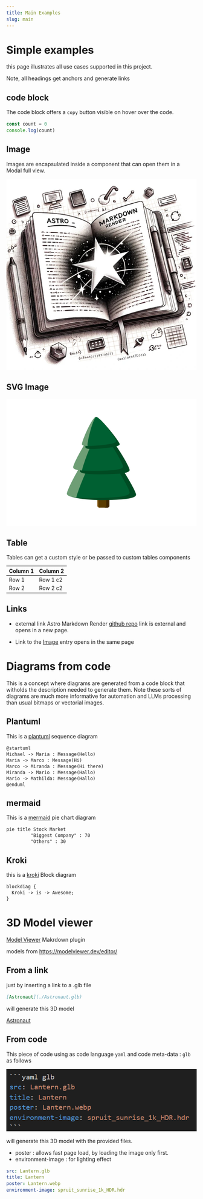 ```yaml
---
title: Main Examples
slug: main
---
```


# Simple examples
this page illustrates all use cases supported in this project.

Note, all headings get anchors and generate links

## code block
The code block offers a `copy` button visible on hover over the code.
```js
const count = 0
console.log(count)
```

## Image
Images are encapsulated inside a component that can open them in a Modal full view.

![astro markdown render](./astro-markdown-render-small.webp)

## SVG Image

![Tree](./tree.svg)

## Table
Tables can get a custom style or be passed to custom tables components

| Column 1 | Column 2 |
|----------|----------|
| Row 1    | Row 1 c2    |
| Row 2    | Row 2 c2   |

## Links
* external link Astro Markdown Render [github repo](https://github.com/MicroWebStacks/astro-markdown-render) link is external and opens in a new page.

* Link to the [Image](/image) entry opens in the same page

# Diagrams from code
This is a concept where diagrams are generated from a code block that witholds the description needed to generate them. Note these sorts of diagrams are much more informative for automation and LLMs processing than usual bitmaps or vectorial images.

## Plantuml
This is a [plantuml](https://plantuml.com/sequence-diagram) sequence diagram

```plantuml long-sequence
@startuml
Michael -> Maria : Message(Hello)
Maria -> Marco : Message(Hi)
Marco -> Miranda : Message(Hi there)
Miranda -> Mario : Message(Hallo)
Mario -> Mathilda: Message(Hallo)
@enduml
```

## mermaid
This is a [mermaid](https://mermaid.js.org/intro/) pie chart diagram

```mermaid
pie title Stock Market
         "Biggest Company" : 70
         "Others" : 30
```

## Kroki
this is a [kroki](https://kroki.io/#examples) Block diagram

```blockdiag
blockdiag {
  Kroki -> is -> Awesome;
}
```


# 3D Model viewer
[Model Viewer](https://modelviewer.dev/) Makrdown plugin

models from https://modelviewer.dev/editor/

## From a link
just by inserting a link to a .glb file

```markdown
[Astronaut](./Astronaut.glb)
```
will generate this 3D model

[Astronaut](./Astronaut.glb)


## From code
This piece of code using as code language `yaml` and code meta-data : `glb` as follows


![Code](./code.png)

will generate this 3D model with the provided files.
* poster : allows fast page load, by loading the image only first.
* environment-image : for lighting effect

```yaml glb
src: Lantern.glb
title: Lantern
poster: Lantern.webp
environment-image: spruit_sunrise_1k_HDR.hdr
```

